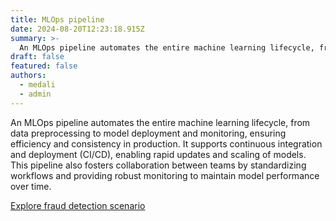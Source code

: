 ```yaml
---
title: MLOps pipeline
date: 2024-08-20T12:23:18.915Z
summary: >-
  An MLOps pipeline automates the entire machine learning lifecycle, from data preprocessing to model deployment and monitoring, ensuring efficiency and consistency in production. It supports continuous integration and deployment (CI/CD), enabling rapid updates and scaling of models. This pipeline also fosters collaboration between teams by standardizing workflows and providing robust monitoring to maintain model performance over time.
draft: false
featured: false
authors:
  - medali
  - admin
---
```

An MLOps pipeline automates the entire machine learning lifecycle, from data preprocessing to model deployment and monitoring, ensuring efficiency and consistency in production. It supports continuous integration and deployment (CI/CD), enabling rapid updates and scaling of models. This pipeline also fosters collaboration between teams by standardizing workflows and providing robust monitoring to maintain model performance over time. 

[Explore fraud detection scenario](https://mlops.deslabcloud.com/)
